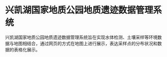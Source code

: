 # 兴凯湖国家地质公园地质遗迹数据管理系统
兴凯湖国家地质公园地质遗迹数据管理系统旨在实现水体检测、土壤采样等环境数据与地图相结合，通过网页的方式在地图上进行展示，表达采样点的分布状况和数据的表格化展示。

